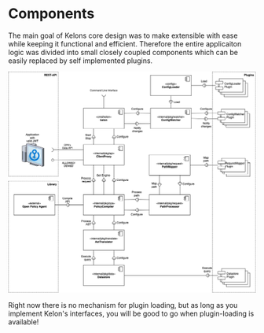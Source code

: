 # Components

The main goal of Kelons core design was to make extensible with ease while keeping it functional and efficient. Therefore the entire applicaiton logic was divided into small closely coupled components which can be easily replaced by self implemented plugins.

![Components](../../img/kelon/architecture/Components.png)

Right now there is no mechanism for plugin loading, but as long as you implement Kelon's interfaces, you will be good to go when plugin-loading is available!